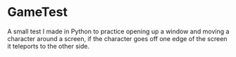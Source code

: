 # GameTest
A small test I made in Python to practice opening up a window and moving a character around a screen, if the character goes off one edge of the screen it teleports to the other side.
